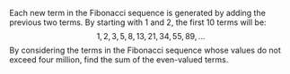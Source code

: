 Each new term in the Fibonacci sequence is generated by adding the previous two terms. By starting with $1$ and $2$, the first $10$ terms will be:
$$1, 2, 3, 5, 8, 13, 21, 34, 55, 89, \dots$$
By considering the terms in the Fibonacci sequence whose values do not exceed four million, find the sum of the even-valued terms.
